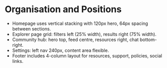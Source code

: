 # Organisation and Positions

- Homepage uses vertical stacking with 120px hero, 64px spacing between sections.
- Explorer page grid: filters left (25% width), results right (75% width).
- Community hub: hero top, feed centre, resources right, chat bottom-right.
- Settings: left nav 240px, content area flexible.
- Footer includes 4-column layout for resources, support, policies, social links.
